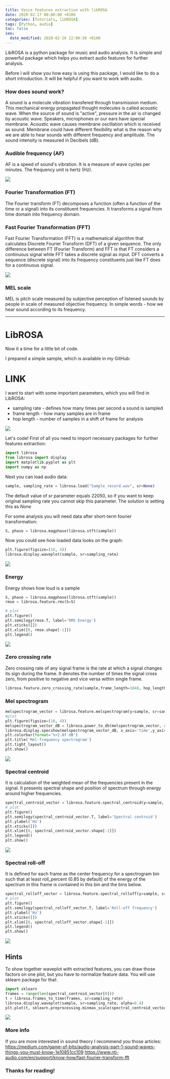 ```yaml
---
title: Voice features extraction with libROSA
date: 2020-02-17 00:00:00 +0100
categories: [Tutorials, libROSA]
tags: [Python, audio]
toc: false
seo:
  date_modified: 2020-02-26 22:00:50 +0100
---
```


LibROSA is a python package for music and audio analysis. It is  simple and powerful package which helps you extract audio features for further analysis.

Before I will show you how easy is using this package, I would like to do a short introduction. It will be helpful if you want to work with audio.

### How does sound work?
A sound is a molecule vibration transfered through transmission medium. This mechanical energy propagated thought molecules is called acoustic wave. When the source of sound is "active", pressure in the air is changed by acoustic wave.
Speakers, microphones or our ears have special membrane. Acoustic wave causes membrane oscillation which is received as sound.  Membrane could have different flexibility what is the reason why we are able to hear sounds with different frequency and amplitude. The sound intensity is measured in Decibels (dB).

### Audible frequency (AF)
AF is a speed of sound's vibration. It is a measure of wave cycles per minutes. The frequency unit is hertz (Hz).

![](../../assets/img/pictures/2020-02-17-Voice_features_extraction_with_libROSA_audible_frequency.jfif)

### Fourier Transformation (FT)
The Fourier transform (FT) decomposes a function (often a function of the time or a signal) into its constituent frequencies. It transforms a signal from time domain into frequency domain.

### Fast Fourier Transformation (FFT)
Fast Fourier Transformation (FFT) is a mathematical algorithm that calculates Discrete Fourier Transform (DFT) of a given sequence. The only difference between FT (Fourier Transform) and FFT is that FT considers a continuous signal while FFT takes a discrete signal as input. DFT converts a sequence (discrete signal) into its frequency constituents just like FT does for a continuous signal.

![](../../assets/img/pictures/2020-02-17-Voice_features_extraction_with_libROSA_fast_fourier_transformation.png)
 
### MEL scale
MEL is pitch scale measured by subjective perception of listened sounds by people in scale of measured objective frequency. In simple words - how we hear sound according to its frequency. 

---
# LibROSA
Now it a time for a little bit of code.

I prepared a simple sample, which is available in my GitHub:
# LINK
I want to start with some important parameters, which you will find in LibROSA:
- sampling rate - defines how many times per second a sound is sampled
- frame length - how many samples are in frame
- hop length - number of samples in a shift of frame for analysis

![](../../assets/img/pictures/2020-02-17-Voice_features_extraction_with_libROSA_sample_frame_hop.png)

Let's code! First of all you need to import necessary packages for further features extraction:

```python
import librosa
from librosa import display
import matplotlib.pyplot as plt
import numpy as np
```

Next you can load audio data:

```python
sample, sampling_rate = librosa.load("Sample_record.wav", sr=None)
```
The default value of *sr* parameter equals 22050, so if you want to keep original sampling rate you cannot skip this parameter. The solution is setting this as *None*

For some analysis you will need data after short-term fourier transformation:

```python
S, phase = librosa.magphase(librosa.stft(sample))
```

Now you could see how loaded data looks on the graph:

```python
plt.figure(figsize=(16, 4))
librosa.display.waveplot(sample, sr=sampling_rate)
```

![](../../assets/img/pictures/2020-02-17-Voice_features_extraction_with_libROSA_waveplot.png)

### Energy
Energy shows how loud is a sample

```python
S, phase = librosa.magphase(librosa.stft(sample))
rmse = librosa.feature.rms(S=S)

# plot
plt.figure()
plt.semilogy(rmse.T, label='RMS Energy')
plt.xticks([])
plt.xlim([0, rmse.shape[-1]])
plt.legend()
```

![](../../assets/img/pictures/2020-02-17-Voice_features_extraction_with_libROSA_energy.png)

### Zero crossing rate
Zero crossing rate of any signal frame is the rate at which a signal changes its sign during the frame. It denotes the number of times the signal cross zero, from positive to negative and vice versa within single frame.

```python
librosa.feature.zero_crossing_rate(sample,frame_length=1048, hop_length=512)
```

### Mel spectrogram

```python
melspectrogram_vector = librosa.feature.melspectrogram(y=sample, sr=sampling_rate)
#plot
plt.figure(figsize=(10, 4))
melspectrogram_vector_dB = librosa.power_to_db(melspectrogram_vector, ref=np.max)
librosa.display.specshow(melspectrogram_vector_dB, x_axis='time',y_axis='mel', sr=sampling_rate)
plt.colorbar(format='%+2.0f dB')
plt.title('Mel-frequency spectrogram')
plt.tight_layout()
plt.show()
```

![](../../assets/img/pictures/2020-02-17-Voice_features_extraction_with_libROSA_mel_spectrogram.png)

### Spectral centroid
It is calculation of the weighted mean of the frequencies present in the signal. It presents spectral shape and position of spectrum through energy around higher frequencies.

```python
spectral_centroid_vector = librosa.feature.spectral_centroid(y=sample, sr=sampling_rate)
# plot
plt.figure()
plt.semilogy(spectral_centroid_vector.T, label='Spectral centroid')
plt.ylabel('Hz')
plt.xticks([])
plt.xlim([0, spectral_centroid_vector.shape[-1]])
plt.legend()
plt.show()
```

![](../../assets/img/pictures/2020-02-17-Voice_features_extraction_with_libROSA_spectral_centroid.png)

### Spectral roll-off
It is defined for each frame as the center frequency for a spectrogram bin such that at least roll_percent (0.85 by default) of the energy of the spectrum in this frame is contained in this bin and the bins below.

```python
spectral_rolloff_vector = librosa.feature.spectral_rolloff(y=sample, sr=sampling_rate)
# plot
plt.figure()
plt.semilogy(spectral_rolloff_vector.T, label='Roll-off frequency')
plt.ylabel('Hz')
plt.xticks([])
plt.xlim([0, spectral_rolloff_vector.shape[-1]])
plt.legend()
plt.show()
```

![](../../assets/img/pictures/2020-02-17-Voice_features_extraction_with_libROSA_spectral_rolloff.png)

## Hints
To show together waveplot with extracted features, you can draw those factors on one plot, but you have to normalize feature data. You will use sklearn package for that:

```python
import sklearn
frames = range(len(spectral_centroid_vector[0]))
t = librosa.frames_to_time(frames, sr=sampling_rate)
librosa.display.waveplot(sample, sr=sampling_rate, alpha=0.4)
plt.plot(t, sklearn.preprocessing.minmax_scale(spectral_centroid_vector[0], axis=0), color='r') # normalize for visualization purposes
```
![](../../assets/img/pictures/2020-02-17-Voice_features_extraction_with_libROSA_spectral_centroid_along_waveplot.png)

### More info
If you are more interested in sound theory I recommend you those articles:
https://medium.com/game-of-bits/audio-analysis-part-1-sound-waves-things-you-must-know-1e10851cc109
https://www.nti-audio.com/en/support/know-how/fast-fourier-transform-fft

### Thanks for reading! 